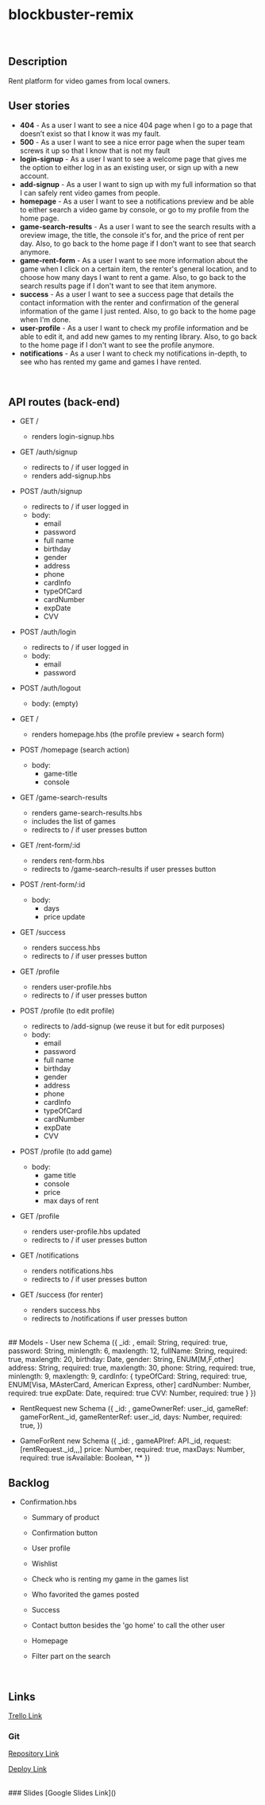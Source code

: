 # blockbuster-remix
<br>

## Description
Rent platform for video games from local owners.
<br>

## User stories
- **404** - As a user I want to see a nice 404 page when I go to a page that doesn’t exist so that I know it was my fault.
- **500** - As a user I want to see a nice error page when the super team screws it up so that I know that is not my fault
- **login-signup** - As a user I want to see a welcome page that gives me the option to either log in as an existing user, or sign up with a new account. 
- **add-signup** - As a user I want to sign up with my full information so that I can safely rent video games from people.
- **homepage** - As a user I want to see a notifications preview and be able to either search a video game by console, or go to my profile from the home page.
- **game-search-results** - As a user I want to see the search results with a oreview image, the title, the console it's for, and the price of rent per day. Also, to go back to the home page if I don't want to see that search anymore.
- **game-rent-form** - As a user I want to see more information about the game when I click on a certain item, the renter's general location, and to choose how many days I want to rent a game. Also, to go back to the search results page if I don't want to see that item anymore.
- **success** - As a user I want to see a success page that details the contact information with the renter and confirmation of the general information of the game I just rented. Also, to go back to the home page when I'm done.
- **user-profile** - As a user I want to check my profile information and be able to edit it, and add new games to my renting library. Also, to go back to the home page if I don't want to see the profile anymore.
- **notifications** - As a user I want to check my notifications in-depth, to see who has rented my game and games I have rented.
<br>

## API routes (back-end)

- GET / 
  - renders login-signup.hbs
- GET /auth/signup
  - redirects to / if user logged in
  - renders add-signup.hbs
- POST /auth/signup
  - redirects to / if user logged in
  - body:
    - email
    - password
    - full name
    - birthday
    - gender
    - address
    - phone
    - cardInfo
    - typeOfCard
    - cardNumber
    - expDate
    - CVV
- POST /auth/login
  - redirects to / if user logged in
  - body:
    - email
    - password
- POST /auth/logout
  - body: (empty)

- GET /
  - renders homepage.hbs (the profile preview + search form)
- POST /homepage (search action)
  - body: 
    - game-title
    - console
- GET /game-search-results
  - renders game-search-results.hbs
  - includes the list of games
  - redirects to / if user presses button
- GET /rent-form/:id
  - renders rent-form.hbs
  - redirects to /game-search-results if user presses button
- POST /rent-form/:id
  - body: 
     - days
     - price update
- GET /success
  - renders success.hbs
  - redirects to / if user presses button
  
- GET /profile
  - renders user-profile.hbs
  - redirects to / if user presses button
- POST /profile (to edit profile)
  - redirects to /add-signup (we reuse it but for edit purposes)
  - body:
    - email
    - password
    - full name
    - birthday
    - gender
    - address
    - phone
    - cardInfo
    - typeOfCard
    - cardNumber
    - expDate
    - CVV
- POST /profile (to add game)
  - body:
    - game title
    - console
    - price
    - max days of rent
- GET /profile
  - renders user-profile.hbs updated
  - redirects to / if user presses button
- GET /notifications
  - renders notifications.hbs
  - redirects to / if user presses button
- GET /success (for renter)
  - renders success.hbs
  - redirects to /notifications if user presses button

<br>
## Models
  - User 
    new Schema ({
     	_id: ,
     	email: String, required: true,
      password: String, minlength: 6, maxlength: 12,
     	fullName: String, required: true, maxlength: 20,
      birthday: Date,
      gender: String, ENUM[M,F,other]
      address: String, required: true, maxlength: 30,
      phone: String, required: true, minlength: 9, maxlength: 9,
      cardInfo: {
        typeOfCard: String, required: true, ENUM[Visa, MAsterCard, American Express, other]
        cardNumber: Number, required: true
        expDate: Date, required: true
        CVV: Number, required: true
      	}
		})
          
  - RentRequest 
    new Schema ({
			_id: ,
      gameOwnerRef: user._id, 
      gameRef: gameForRent._id,
      gameRenterRef: user._id,
			days: Number, required: true, 
    })
    
  - GameForRent 
		new Schema ({
			_id: ,
			gameAPIref: API._id,
			request: [rentRequest._id,,,]
			price: Number, required: true,
			maxDays: Number, required: true
			isAvailable: Boolean, **
    })
    <br>
## Backlog
  - Confirmation.hbs
    - Summary of product
    - Confirmation button
    
	- User profile
    - Wishlist
    - Check who is renting my game in the games list
    - Who favorited the games posted
    
	- Success
    - Contact button besides the 'go home' to call the other user
    
	- Homepage
    - Filter part on the search
<br>

## Links
[Trello Link](https://trello.com/b/cqprndpT/blockbuster-remix)


### Git
[Repository Link](https://github.com/valmgisbert/blockbuster-remix/)

[Deploy Link]()

<br>
### Slides
[Google Slides Link]()
